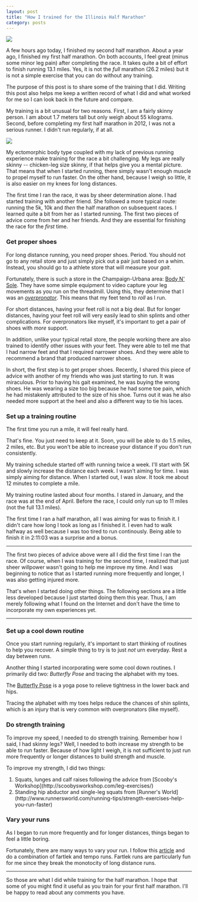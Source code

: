 ```yaml
---
layout: post
title: "How I trained for the Illinois Half Marathon"
category: posts
---
```


<div class="media span3 pull-left">
<a href="http://db.tt/AhA0Vr9F">
<img src="http://db.tt/AhA0Vr9F" class="media-object"/></a>
</div>

A few hours ago today, I finished my second half marathon. About a year
ago, I finished my first half marathon. On both accounts, I feel great
(minus some minor leg pain) after completing the race. It takes quite a
bit of effort to finish running 13.1 miles. Yes, it is not the *full*
marathon (26.2 miles) but it is not a simple exercise that you can do
without any training.

The purpose of this post is to share some of the training that I did.
Writing this post also helps me keep a written record of what I did and
what worked for me so I can look back in the future and compare.

My training is a bit unusual for two reasons. First, I am a fairly
skinny person. I am about 1.7 meters tall but only weigh about 55
kilograms. Second, before completing my first half marathon in 2012, I
was not a serious runner. I didn't run regularly, if at all.

<div class="media span3 pull-right">
<a href="http://db.tt/bmuGDm3n">
<img src="http://db.tt/bmuGDm3n" class="media-object"/></a>
</div>

My ectomorphic body type coupled with my lack of previous running
experience make training for the race a bit challenging. My legs are
really skinny -- chicken-leg size skinny, if that helps give you a
mental picture. That means that when I started running, there simply
wasn't enough muscle to propel myself to run faster. On the other hand,
because I weigh so little, it is also easier on my knees for long
distances.

The first time I ran the race, it was by sheer determination alone. I
had started training with another friend. She followed a more typical
route: running the 5k, 10k and _then_ the half marathon on subsequent
races. I learned quite a bit from her as I started running. The first
two pieces of advice come from her and her friends. And they are
essential for finishing the race for the _first_ time.

### Get proper shoes

For long distance running, you need proper shoes. Period. You should not
go to any retail store and just simply pick out a pair just based on a
whim.  Instead, you should go to a athlete store that will measure your
_gait_.

Fortunately, there is such a store in the Champaign-Urbana area: [Body
N' Sole](http://www.bodynsolesports.com/). They have some simple
equipment to video capture your leg movements as you run on the
threadmill. Using this, they determine that I was an
[_overpronator_](http://www.runnersworld.com/running-shoes/pronation-explained?page=single). This means that my feet tend to _roll_ as I run.

For short distances, having your feet roll is not a big deal. But for
longer distances, having your feet roll will very easily lead to shin
splints and other complications. For overpronators like myself, it's
important to get a pair of shoes with _more_ support.

In addition, unlike your typical retail store, the people working there
are also trained to identify other issues with your feet. They were able
to tell me that I had narrow feet and that I required narrower shoes.
And they were able to recommend a brand that produced narrower shoes.

In short, the first step is to get proper shoes. Recently, I shared this
piece of advice with another of my friends who was just starting to run.
It was miraculous. Prior to having his gait examined, he was buying the
wrong shoes. He was wearing a size too big because he had some toe pain,
which he had mistakenly attributed to the size of his shoe. Turns out
it was he also needed more support at the heel and also a different way
to tie his laces.

### Set up a training routine

The first time you run a mile, it will feel really hard.

That's fine. You just need to keep at it. Soon, you will be able to do
1.5 miles, 2 miles, etc. But you won't be able to increase your distance
if you don't run consistently.

My training schedule started off with running twice a week. I'll start
with 5K and slowly increase the distance each week. I wasn't aiming for
time. I was simply aiming for distance. When I started out, I was
_slow_. It took me about 12 minutes to complete a mile.

My training routine lasted about four months. I stared in January, and the
race was at the end of April. Before the race, I could only run up to 11
miles (not the full 13.1 miles).

The first time I ran a half marathon, all I was aiming for was to finish
it. I didn't care how long I took as long as I finished it. I even had to
walk halfway as well because I was too tired to run continously. Being
able to finish it in 2:11:03 was a surprise and a bonus.

----

The first two pieces of advice above were all I did the first time I ran
the race. Of course, when I was training for the second time, I realized
that just sheer willpower wasn't going to help me improve my time. And I
was beginning to notice that as I started running more frequently and
longer, I was also getting injured more.

That's when I started doing other things. The following sections are a
little less developed because I just started doing them this year. Thus,
I am merely following what I found on the Internet and don't have the
time to incorporate my own experiences yet.

----

### Set up a cool down routine

Once you start running regularly, it's important to start thinking of
routines to help you recover. A simple thing to try is to just *not* urn
everyday. Rest a day between runs.

Another thing I started incorporating were some cool down routines. I
primarily did two: _Butterfly Pose_ and tracing the alphabet with my
toes.

The [Butterfly
Pose](http://running.about.com/od/strengthtraining/ss/Yoga-Poses-For-Runners_5.htm)
is a yoga pose to relieve tightness in the lower back and hips.

Tracing the alphabet with my toes helps reduce the chances of shin
splints, which is an injury that is very common with overpronators (like
myself).

### Do strength training

To improve my speed, I needed to do strength training. Remember how I
said, I had skinny legs? Well, I needed to both increase my strength to
be able to run faster. Because of how light I weigh, it is not
sufficient to just run more frequently or longer distances to build
strength and muscle.

To improve my strength, I did two things:

<ol>
  <li>Squats, lunges and calf raises following the advice from [Scooby's
Workshop](http://scoobysworkshop.com/leg-exercises/)</li>
  <li>Standing hip abductor and single-leg squats from
[Runner's World](http://www.runnersworld.com/running-tips/strength-exercises-help-you-run-faster)</li>
</ol>

### Vary your runs

As I began to run more frequently and for longer distances, things began
to feel a little boring.

Fortunately, there are many ways to vary your run. I follow this
[article](http://www.runnersworld.com/race-training/whats-difference-between-fartlek-tempo-and-interval-runs)
and do a combination of fartlek and tempo runs. Fartlek runs are
particularly fun for me since they break the monotocity of long distance
runs.

---

So those are what I did while training for the half marathon. I hope
that some of you might find it useful as you train for your first half
marathon. I'll be happy to read about any comments you have.

